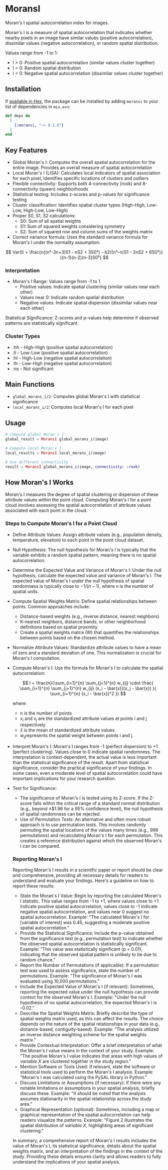 # MoransI

Moran's I spatial autocorrelation index for images.

Moran's I is a measure of spatial autocorrelation that indicates whether nearby pixels in an image have similar values (positive autocorrelation),
dissimilar values (negative autocorrelation), or random spatial distribution.

Values range from -1 to 1:
- I > 0: Positive spatial autocorrelation (similar values cluster together)
- I = 0: Random spatial distribution
- I < 0: Negative spatial autocorrelation (dissimilar values cluster together)

## Installation

If [available in Hex](https://hex.pm/docs/publish), the package can be installed by adding `moransi` to your list of dependencies in `mix.exs`:

```elixir
def deps do
  [
    {:moransi, "~> 0.1.0"}
  ]
end
```

## Key Features

* Global Moran's I: Computes the overall spatial autocorrelation for the entire image. Provides an overall measure of spatial autocorrelation
* Local Moran's I (LISA): Calculates local indicators of spatial association for each pixel, Identifies specific locations of clusters and outliers
* Flexible connectivity: Supports both 4-connectivity (rook) and 8-connectivity (queen) neighborhoods
* Statistical testing: Includes z-scores and p-values for significance testing
* Cluster classification: Identifies spatial cluster types (High-High, Low-Low, High-Low, Low-High)
* Proper S0, S1, S2 calculations:
  * S0: Sum of all spatial weights
  * S1: Sum of squared weights considering symmetry
  * S2: Sum of squared row and column sums of the weights matrix
* Correct variance formula: Uses the standard variance formula for Moran's I under the normality assumption:

$$
  Var(I) = \frac{n((n²-3n+3)S1 - nS2 + 3S0²) - b2((n²-n)S1 - 2nS2 + 6S0²)}{(n-1)(n-2)(n-3)S0²}
$$

### Interpretation

* Moran's I Range: Values range from -1 to 1
  * Positive values: Indicate spatial clustering (similar values near each other)
  * Values near 0: Indicate random spatial distribution
  * Negative values: Indicate spatial dispersion (dissimilar values near each other)

Statistical Significance: Z-scores and p-values help determine if observed patterns are statistically significant.

### Cluster Types

* :hh - High-High (positive spatial autocorrelation)
* :ll - Low-Low (positive spatial autocorrelation)
* :hl - High-Low (negative spatial autocorrelation)
* :lh - Low-High (negative spatial autocorrelation)
* :ns - Not significant

## Main Functions

* `global_morans_i/2`: Computes global Moran's I with statistical significance
* `local_morans_i/2`: Computes local Moran's I for each pixel

## Usage

```elixir
# Compute global Moran's I
global_result = MoransI.global_morans_i(image)

# Compute local Moran's I
local_results = MoransI.local_morans_i(image)

# Use different connectivity
result = MoransI.global_morans_i(image, connectivity: :rook)
```

## How Moran's I Works

Moran's I measures the degree of spatial clustering or dispersion of these attribute values within the point cloud. Computing Moran's I for a point cloud involves assessing the spatial autocorrelation of attribute values associated with each point in the cloud.

### Steps to Compute Moran's I for a Point Cloud

* Define Attribute Values: Assign attribute values (e.g., population density, temperature, elevation) to each point in the point cloud dataset.
* Null Hypothesis: The null hypothesis for Moran's I is typically that the variable exhibits a random spatial pattern, meaning there is no spatial autocorrelation.
* Determine the Expected Value and Variance of Moran's I: Under the null hypothesis, calculate the expected value and variance of Moran's I. The expected value of Moran's I under the null hypothesis of spatial randomness is typically close to $-1/(n-1)$, where n is the number of spatial units.
* Compute Spatial Weights Matrix: Define spatial relationships between points. Common approaches include:
  * Distance-based weights (e.g., inverse distance, nearest neighbors).
  * K-nearest neighbors, distance bands, or other neighborhood definitions based on spatial proximity.
  * Create a spatial weights matrix (W) that quantifies the relationships between points based on the chosen method.
* Normalize Attribute Values: Standardize attribute values to have a mean of zero and a standard deviation of one. This normalization is crucial for Moran's I computation.
* Compute Moran's I: Use the formula for Moran's I to calculate the spatial autocorrelation:

  $$
  I = \frac{n}{\sum_{i=1}^{n} \sum_{j=1}^{n} w_{ij} \cdot \frac{ \sum_{i=1}^{n} \sum_{j=1}^{n} w_{ij} (x_i - \bar{x})(x_j - \bar{x}) }{ \sum_{i=1}^{n} (x_i - \bar{x})^2 }}
  $$

  where:
  * n is the number of points
  * $x_i$​ and $x_j$​ are the standardized attribute values at points i and j respectively
  * $\bar{x}$ is the mean of standardized attribute values
  * $w_{ij}$​ represents the spatial weight between points i and j.

* Interpret Moran's I: Moran's I ranges from -1 (perfect dispersion) to +1 (perfect clustering). Values close to 0 indicate spatial randomness. The interpretation is context-dependent, the actual value is less important than the statistical significance of the result. Apart from statistical significance, consider the practical significance of your findings. In some cases, even a moderate level of spatial autocorrelation could have important implications for your research question.
* Test for Significance:
  * The significance of Moran's I is tested using its Z-score. If the Z-score falls within the critical range of a standard normal distribution (e.g., beyond ±$1.96 for a 95% confidence level), the null hypothesis of spatial randomness can be rejected.
  * Use of Permutation Tests: An alternative and often more robust approach is to use permutation tests. This involves randomly permuting the spatial locations of the values many times (e.g., 999 permutations) and recalculating Moran's I for each permutation. This creates a reference distribution against which the observed Moran's I can be compared.

  ### Reporting Moran's I

  Reporting Moran's I results in a scientific paper or report should be clear and comprehensive, providing all necessary details for readers to understand and evaluate your findings. Here's a guideline on how to report these results:

  * State the Moran's I Value: Begin by reporting the calculated Moran's I statistic. This value ranges from -1 to +1, where values close to +1 indicate positive spatial autocorrelation, values close to -1 indicate negative spatial autocorrelation, and values near 0 suggest no spatial autocorrelation. Example: "The calculated Moran's I for [variable of interest] was 0.45, suggesting a moderate positive spatial autocorrelation."
  * Provide the Statistical Significance: Include the p-value obtained from the significance test (e.g., permutation test) to indicate whether the observed spatial autocorrelation is statistically significant. Example: "This value was statistically significant (p = 0.01), indicating that the observed spatial pattern is unlikely to be due to random chance."
  * Report the Number of Permutations (if applicable): If a permutation test was used to assess significance, state the number of permutations. Example: "The significance of Moran's I was evaluated using 10,000 permutations."
  * Include the Expected Value of Moran's I (if relevant): Sometimes, reporting the expected value under the null hypothesis can provide context for the observed Moran's I.  Example: "Under the null hypothesis of no spatial autocorrelation, the expected Moran's I is -0.02."
  * Describe the Spatial Weights Matrix: Briefly describe the type of spatial weights matrix used, as this can affect the results. The choice depends on the nature of the spatial relationships in your data (e.g., distance-based, contiguity-based). Example: "The analysis utilized an inverse distance weighting scheme for the spatial weights matrix."
  * Provide Contextual Interpretation: Offer a brief interpretation of what the Moran's I value means in the context of your study. Example: "The positive Moran's I value indicates that areas with high values of _variable X_ are clustered together in the study region."
  * Mention Software or Tools Used: If relevant, state the software or statistical tools used to perform the Moran's I analysis. Example: "Moran's I was calculated using the PySAL library in Python."
  * Discuss Limitations or Assumptions (if necessary): If there were any notable limitations or assumptions in your spatial analysis, briefly discuss these. Example: "It should be noted that the analysis assumes stationarity in the spatial relationship across the study area."
  * Graphical Representation (optional): Sometimes, including a map or graphical representation of the spatial autocorrelation can help readers visualize the patterns. Example: "Figure 2 illustrates the spatial distribution of _variable X_, highlighting areas of significant clustering."
  
  In summary, a comprehensive report of Moran's I results includes the value of Moran's I, its statistical significance, details about the spatial weights matrix, and an interpretation of the findings in the context of the study. Providing these details ensures clarity and allows readers to fully understand the implications of your spatial analysis.